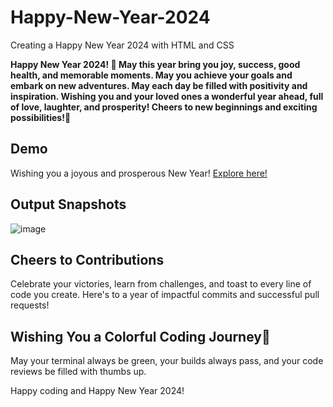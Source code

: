 # Happy-New-Year-2024
Creating a Happy New Year 2024 with HTML and CSS

**Happy New Year 2024! 🎉 May this year bring you joy, success, good health, and memorable moments. May you achieve your goals and embark on new adventures. May each day be filled with positivity and inspiration. Wishing you and your loved ones a wonderful year ahead, full of love, laughter, and prosperity! Cheers to new beginnings and exciting possibilities!🌟**

## Demo

Wishing you a joyous and prosperous New Year! [Explore here!]()

## Output Snapshots

![image](https://github.com/RenuckaM/Happy-New-Year-2024/assets/147283564/0f0975c6-554a-48ce-9976-95ca9c9b5b84)

## Cheers to Contributions

Celebrate your victories, learn from challenges, and toast to every line of code you create. Here's to a year of impactful commits and successful pull requests!

## Wishing You a Colorful Coding Journey🌈

May your terminal always be green, your builds always pass, and your code reviews be filled with thumbs up.

Happy coding and Happy New Year 2024! 
